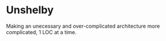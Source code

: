 # Unshelby

Making an unecessary and over-complicated architecture more complicated, 1 LOC at a time.